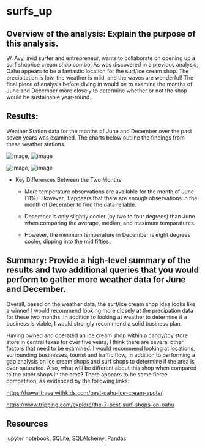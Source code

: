 # surfs_up
## Overview of the analysis: Explain the purpose of this analysis.
W. Avy, avid surfer and entrepreneur, wants to collaborate on opening up a surf shop/ice cream shop combo.  As was discovered in a previous analysis, Oahu appears to be a fantastic location for the surf/ice cream shop.  The precipitation is low, the weather is mild, and the waves are wonderful!  The final piece of analysis before diving in would be to examine the months of June and December more closely to determine whether or not the shop would be sustainable year-round.  

## Results: 
Weather Station data for the months of June and December over the past seven years was examined.  The charts below outline the findings from these weather stations.

![image](https://user-images.githubusercontent.com/102322707/174453318-ee5af13f-0221-48ba-963b-59c32c1fad4a.png), ![image](https://user-images.githubusercontent.com/102322707/174454374-ebda8d2e-5fdc-4232-b9b3-c4ca2d53e77c.png)



![image](https://user-images.githubusercontent.com/102322707/174453284-a80f07be-35db-48f3-90d6-98ac874b417c.png), ![image](https://user-images.githubusercontent.com/102322707/174454386-1745644c-38d2-4e60-ad3e-9cf7882db38f.png)


- Key Differences Between the Two Months

  - More temperature observations are available for the month of June (11%).  However, it appears that there are enough observations in the month of December to find the data reliable.

  - December is only slightly cooler (by two to four degrees) than June when comparing the average, median, and maximum temparatures. 

  - However, the minimum temperature in December is eight degrees cooler, dipping into the mid fifties. 


## Summary: Provide a high-level summary of the results and two additional queries that you would perform to gather more weather data for June and December.
Overall, based on the weather data, the surf/ice cream shop idea looks like a winner!  I would recommend looking more closely at the precipation data for these two months.  In addition to looking at weather to determine if a business is viable, I would strongly recommend a solid business plan.  

Having owned and operated an ice cream shop within a candy/toy store store in central texas for over five years, I think there are several other factors that need to be examined. I would recommend looking at locations, surrounding businesses, tourist and traffic flow, in addition to performing a gap analysis on ice cream shops and surf shops to determine if the area is over-saturated.  Also, what will be different about this shop when compared to the other shops in the area?  There appears to be some fierce competition, as evidenced by the following links:

https://hawaiitravelwithkids.com/best-oahu-ice-cream-spots/

https://www.tripping.com/explore/the-7-best-surf-shops-on-oahu

## Resources
jupyter notebook, SQLite, SQLAlchemy, Pandas
